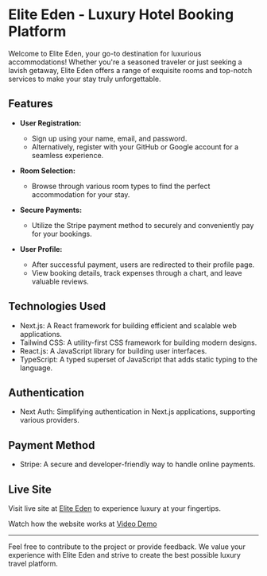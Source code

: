 # Elite Eden - Luxury Hotel Booking Platform

Welcome to Elite Eden, your go-to destination for luxurious accommodations! Whether you're a seasoned traveler or just seeking a lavish getaway, Elite Eden offers a range of exquisite rooms and top-notch services to make your stay truly unforgettable.

## Features

- **User Registration:**
  - Sign up using your name, email, and password.
  - Alternatively, register with your GitHub or Google account for a seamless experience.

- **Room Selection:**
  - Browse through various room types to find the perfect accommodation for your stay.

- **Secure Payments:**
  - Utilize the Stripe payment method to securely and conveniently pay for your bookings.

- **User Profile:**
  - After successful payment, users are redirected to their profile page.
  - View booking details, track expenses through a chart, and leave valuable reviews.

## Technologies Used

- Next.js: A React framework for building efficient and scalable web applications.
- Tailwind CSS: A utility-first CSS framework for building modern designs.
- React.js: A JavaScript library for building user interfaces.
- TypeScript: A typed superset of JavaScript that adds static typing to the language.

## Authentication

- Next Auth: Simplifying authentication in Next.js applications, supporting various providers.

## Payment Method

- Stripe: A secure and developer-friendly way to handle online payments.

## Live Site
Visit live site at [Elite Eden](https://elite-eden.vercel.app/) to experience luxury at your fingertips.

Watch how the website works at [Video Demo](https://drive.google.com/file/d/1-vl_Hr06nBK00UPQFJj9HRm59yUSCorl/view?usp=sharing)


---

Feel free to contribute to the project or provide feedback. We value your experience with Elite Eden and strive to create the best possible luxury travel platform.
